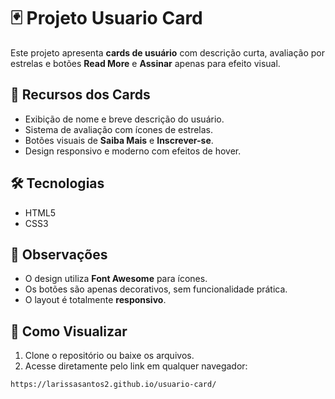 # 🃏 Projeto Usuario Card

Este projeto apresenta **cards de usuário** com descrição curta, avaliação por estrelas e botões **Read More** e **Assinar** apenas para efeito visual.

## 📝 Recursos dos Cards
- Exibição de nome e breve descrição do usuário.  
- Sistema de avaliação com ícones de estrelas.  
- Botões visuais de **Saiba Mais** e **Inscrever-se**.  
- Design responsivo e moderno com efeitos de hover.

## 🛠 Tecnologias
- HTML5  
- CSS3  

## 📌 Observações
- O design utiliza **Font Awesome** para ícones.  
- Os botões são apenas decorativos, sem funcionalidade prática.  
- O layout é totalmente **responsivo**.

## 👀 Como Visualizar
1. Clone o repositório ou baixe os arquivos.  
2. Acesse diretamente pelo link em qualquer navegador:  

```bash
https://larissasantos2.github.io/usuario-card/
